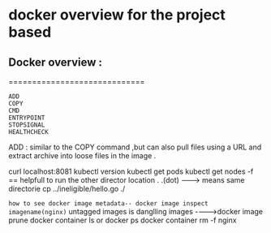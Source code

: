 # docker overview for the project based

## Docker overview :
=============================
```
ADD 
COPY 
CMD 
ENTRYPOINT 
STOPSIGNAL
HEALTHCHECK
```


ADD : similar to the COPY command ,but can also pull files using a URL and extract archive into 
      loose files in the image .
	  
	  
curl localhost:8081
kubectl version
kubectl get pods
kubectl get nodes
-f == helpfull to run the other director location .
.(dot) ---> means same directorie
cp ../ineligible/hello.go ./

``how to see docker image metadata-- docker image inspect imagename(nginx)``
untagged images is danglling images ---->docker image prune 
docker container ls or docker ps
docker container rm -f nginx




